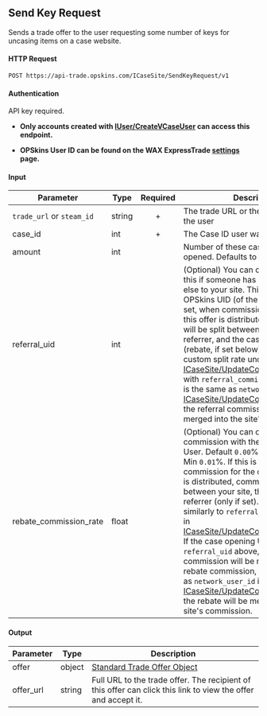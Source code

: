 ## Send Key Request

Sends a trade offer to the user requesting some number of keys for uncasing items on a case website.

#### HTTP Request

`POST https://api-trade.opskins.com/ICaseSite/SendKeyRequest/v1`

#### Authentication

API key required.

- **Only accounts created with [IUser/CreateVCaseUser](/IUser/CreateVCaseUser.md) can access this endpoint.**

- **OPSkins User ID can be found on the WAX ExpressTrade [settings](https://trade.opskins.com/settings) page.**

#### Input

Parameter | Type | Required   | Description
--------- | -----| :--------: | -----------
`trade_url` or `steam_id` | string | + | The trade URL or the Steam ID64 of the user
case_id   | int  | + | The Case ID user wants to open
amount    | int  |  | Number of these cases that should be opened. Defaults to 1.
referral_uid | int | | (Optional) You can choose to send this if someone has referred someone else to your site. This should be an OPSkins UID (of the referrer). If this is set, when commission for the cases in this offer is distributed, commission will be split between your site, the referrer, and the case-opening user (rebate, if set below). You may set a custom split rate under [ICaseSite/UpdateCommissionSettings](/ICaseSite/UpdateCommissionSettings.md) with `referral_commission_rate`. If this is the same as `network_user_id` in [ICaseSite/UpdateCommissionSettings](/ICaseSite/UpdateCommissionSettings.md), the referral commission will be merged into the site's commission.
rebate_commission_rate | float | | (Optional) You can choose to share commission with the case-opening User. Default `0.00`%, Max `10.00`%, & Min `0.01`%. If this is set, when commission for the cases in this offer is distributed, commission will be split between your site, the User, and referrer (only if set). This works similarly to `referral_commission_rate` in [ICaseSite/UpdateCommissionSettings](/ICaseSite/UpdateCommissionSettings.md). If the case opening UID is the same as `referral_uid` above, referral commission will be merged into the rebate commission, or if it is the same as `network_user_id` in [ICaseSite/UpdateCommissionSettings](/ICaseSite/UpdateCommissionSettings.md), the rebate will be merged into the site's commission.

#### Output

Parameter | Type | Description
--------- | -----| -------- 
offer | object | [Standard Trade Offer Object](/ITrade.md#standard-trade-offer-object)
offer_url | string | Full URL to the trade offer. The recipient of this offer can click this link to view the offer and accept it.
